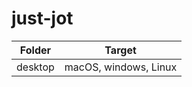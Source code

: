 # just-jot

| Folder       | Target |
| ---------- | ------------------------ |
| desktop    | macOS, windows, Linux    |

